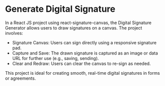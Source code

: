 # Generate Digital Signature

In a React JS project using react-signature-canvas, the Digital Signature Generator allows users to draw signatures on a canvas.
The project involves:

- Signature Canvas: Users can sign directly using a responsive signature pad.
- Capture and Save: The drawn signature is captured as an image or data URL for further use (e.g., saving, sending).
- Clear and Redraw: Users can clear the canvas to re-sign as needed.

This project is ideal for creating smooth, real-time digital signatures in forms or agreements.
